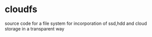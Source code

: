 # cloudfs
source code for a file system for incorporation of ssd,hdd and cloud storage in a transparent way
